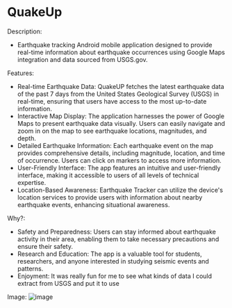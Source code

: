 # QuakeUp

Description:
- Earthquake tracking Android mobile application designed to provide real-time information about earthquake occurrences using Google Maps integration and data sourced from USGS.gov.

Features:
- Real-time Earthquake Data: QuakeUP fetches the latest earthquake data of the past 7 days from the United States Geological Survey (USGS) in real-time, ensuring that users have access to the most up-to-date information.
- Interactive Map Display: The application harnesses the power of Google Maps to present earthquake data visually. Users can easily navigate and zoom in on the map to see earthquake locations, magnitudes, and depth.
- Detailed Earthquake Information: Each earthquake event on the map provides comprehensive details, including magnitude, location, and time of occurrence. Users can click on markers to access more information.
- User-Friendly Interface: The app features an intuitive and user-friendly interface, making it accessible to users of all levels of technical expertise.
- Location-Based Awareness: Earthquake Tracker can utilize the device's location services to provide users with information about nearby earthquake events, enhancing situational awareness.

Why?:
- Safety and Preparedness: Users can stay informed about earthquake activity in their area, enabling them to take necessary precautions and ensure their safety.
- Research and Education: The app is a valuable tool for students, researchers, and anyone interested in studying seismic events and patterns.
- Enjoyment: It was really fun for me to see what kinds of data I could extract from USGS and put it to use

Image:
![image](https://github.com/mpolasub/QuakeUp/assets/63173206/0b1e8e49-824b-4381-b5cf-8637caa500e3)
